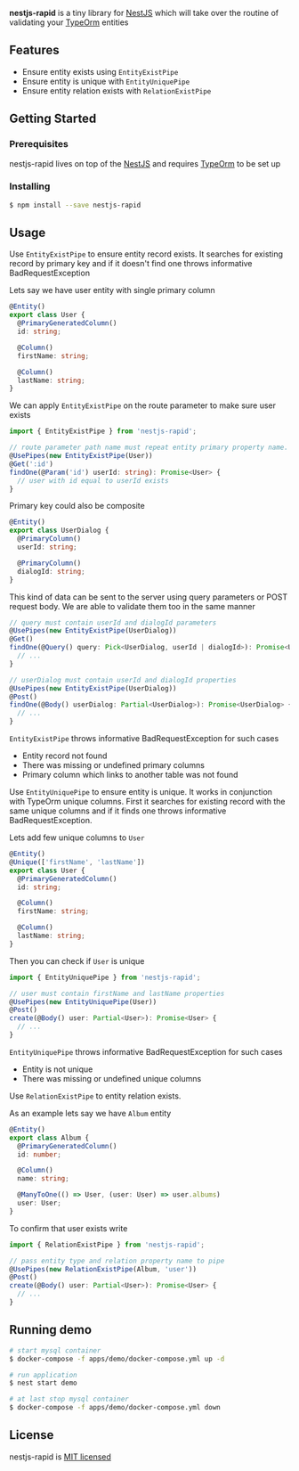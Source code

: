 **nestjs-rapid** is a tiny library for [NestJS](https://github.com/nestjs/nest) which will take over the routine of validating your [TypeOrm](https://typeorm.io) entities

## Features

- Ensure entity exists using `EntityExistPipe`
- Ensure entity is unique with `EntityUniquePipe`
- Ensure entity relation exists with `RelationExistPipe`

## Getting Started

### Prerequisites

nestjs-rapid lives on top of the [NestJS](https://docs.nestjs.com) and requires [TypeOrm](https://docs.nestjs.com/techniques/database) to be set up

### Installing

```bash
$ npm install --save nestjs-rapid
```

## Usage

Use `EntityExistPipe` to ensure entity record exists. It searches for existing record by primary key and if it doesn't find one throws informative BadRequestException

Lets say we have user entity with single primary column

```typescript
@Entity()
export class User {
  @PrimaryGeneratedColumn()
  id: string;

  @Column()
  firstName: string;

  @Column()
  lastName: string;
}
```

We can apply `EntityExistPipe` on the route parameter to make sure user exists

```typescript
import { EntityExistPipe } from 'nestjs-rapid';

// route parameter path name must repeat entity primary property name. In this case id
@UsePipes(new EntityExistPipe(User))
@Get(':id')
findOne(@Param('id') userId: string): Promise<User> {
  // user with id equal to userId exists
}
```

Primary key could also be composite

```typescript
@Entity()
export class UserDialog {
  @PrimaryColumn()
  userId: string;

  @PrimaryColumn()
  dialogId: string;
}
```

This kind of data can be sent to the server using query parameters or POST request body. We are able to validate them too in the same manner

```typescript
// query must contain userId and dialogId parameters
@UsePipes(new EntityExistPipe(UserDialog))
@Get()
findOne(@Query() query: Pick<UserDialog, userId | dialogId>): Promise<UserDialog> {
  // ...
}

// userDialog must contain userId and dialogId properties
@UsePipes(new EntityExistPipe(UserDialog))
@Post()
findOne(@Body() userDialog: Partial<UserDialog>): Promise<UserDialog> {
  // ...
}
```

`EntityExistPipe` throws informative BadRequestException for such cases

- Entity record not found
- There was missing or undefined primary columns
- Primary column which links to another table was not found

Use `EntityUniquePipe` to ensure entity is unique.
It works in conjunction with TypeOrm unique columns.
First it searches for existing record with the same unique columns
and if it finds one throws informative BadRequestException.

Lets add few unique columns to `User`

```typescript
@Entity()
@Unique(['firstName', 'lastName'])
export class User {
  @PrimaryGeneratedColumn()
  id: string;

  @Column()
  firstName: string;

  @Column()
  lastName: string;
}
```

Then you can check if `User` is unique

```typescript
import { EntityUniquePipe } from 'nestjs-rapid';

// user must contain firstName and lastName properties
@UsePipes(new EntityUniquePipe(User))
@Post()
create(@Body() user: Partial<User>): Promise<User> {
  // ...
}
```

`EntityUniquePipe` throws informative BadRequestException for such cases

- Entity is not unique
- There was missing or undefined unique columns

Use `RelationExistPipe` to entity relation exists.

As an example lets say we have `Album` entity

```typescript
@Entity()
export class Album {
  @PrimaryGeneratedColumn()
  id: number;

  @Column()
  name: string;

  @ManyToOne(() => User, (user: User) => user.albums)
  user: User;
}
```

To confirm that user exists write

```typescript
import { RelationExistPipe } from 'nestjs-rapid';

// pass entity type and relation property name to pipe
@UsePipes(new RelationExistPipe(Album, 'user'))
@Post()
create(@Body() user: Partial<User>): Promise<User> {
  // ...
}
```

## Running demo

```bash
# start mysql container
$ docker-compose -f apps/demo/docker-compose.yml up -d

# run application
$ nest start demo

# at last stop mysql container
$ docker-compose -f apps/demo/docker-compose.yml down
```

## License

nestjs-rapid is [MIT licensed](LICENSE)
